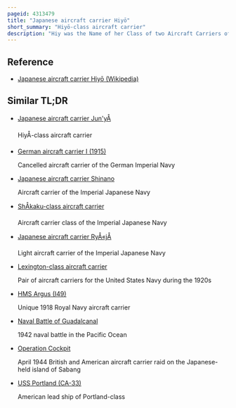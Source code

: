 ```yaml
---
pageid: 4313479
title: "Japanese aircraft carrier Hiyō"
short_summary: "Hiyō-class aircraft carrier"
description: "Hiy was the Name of her Class of two Aircraft Carriers of the imperial japanese Navy. Originally planned as the Ocean Liner Izumo Maru in 1939, she was purchased by the Navy Ministry in 1941 for Conversion to an Aircraft Carrier. She was completed shortly after the Battle of Midway in June 1942 and participated in the guadalcanal Campaign but missed the Battle of santa Cruz Islands in October due to an electrical Generator Fire."
---
```


## Reference

- [Japanese aircraft carrier Hiyō (Wikipedia)](https://en.wikipedia.org/?curid=4313479)

## Similar TL;DR

- [Japanese aircraft carrier Jun'yÅ](/tldr/en/japanese-aircraft-carrier-junyo)

  HiyÅ-class aircraft carrier

- [German aircraft carrier I (1915)](/tldr/en/german-aircraft-carrier-i-1915)

  Cancelled aircraft carrier of the German Imperial Navy

- [Japanese aircraft carrier Shinano](/tldr/en/japanese-aircraft-carrier-shinano)

  Aircraft carrier of the Imperial Japanese Navy

- [ShÅkaku-class aircraft carrier](/tldr/en/shokaku-class-aircraft-carrier)

  Aircraft carrier class of the Imperial Japanese Navy

- [Japanese aircraft carrier RyÅ«jÅ](/tldr/en/japanese-aircraft-carrier-ryujo)

  Light aircraft carrier of the Imperial Japanese Navy

- [Lexington-class aircraft carrier](/tldr/en/lexington-class-aircraft-carrier)

  Pair of aircraft carriers for the United States Navy during the 1920s

- [HMS Argus (I49)](/tldr/en/hms-argus-i49)

  Unique 1918 Royal Navy aircraft carrier

- [Naval Battle of Guadalcanal](/tldr/en/naval-battle-of-guadalcanal)

  1942 naval battle in the Pacific Ocean

- [Operation Cockpit](/tldr/en/operation-cockpit)

  April 1944 British and American aircraft carrier raid on the Japanese-held island of Sabang

- [USS Portland (CA-33)](/tldr/en/uss-portland-ca-33)

  American lead ship of Portland-class
